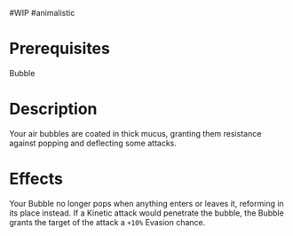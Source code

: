 #WIP #animalistic 

# Prerequisites

Bubble

# Description

Your air bubbles are coated in thick mucus, granting them resistance against popping and deflecting some attacks.

# Effects

Your Bubble no longer pops when anything enters or leaves it, reforming in its place instead. If a Kinetic attack would penetrate the bubble, the Bubble grants the target of the attack a `+10%` Evasion chance.